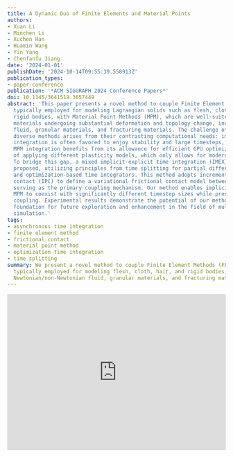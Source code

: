 ```yaml
---
title: A Dynamic Duo of Finite Elements and Material Points
authors:
- Xuan Li
- Minchen Li
- Xuchen Han
- Huamin Wang
- Yin Yang
- Chenfanfu Jiang
date: '2024-01-01'
publishDate: '2024-10-14T09:55:39.558913Z'
publication_types:
- paper-conference
publication: '*ACM SIGGRAPH 2024 Conference Papers*'
doi: 10.1145/3641519.3657449
abstract: 'This paper presents a novel method to couple Finite Element Methods (FEM),
  typically employed for modeling Lagrangian solids such as flesh, cloth, hair, and
  rigid bodies, with Material Point Methods (MPM), which are well-suited for simulating
  materials undergoing substantial deformation and topology change, including Newtonian/non-Newtonian
  fluid, granular materials, and fracturing materials. The challenge of coupling these
  diverse methods arises from their contrasting computational needs: implicit FEM
  integration is often favored to enjoy stability and large timesteps, while explicit
  MPM integration benefits from its allowance for efficient GPU optimization and flexibility
  of applying different plasticity models, which only allows for moderate timesteps.
  To bridge this gap, a mixed implicit-explicit time integration (IMEX) approach is
  proposed, utilizing principles from time splitting for partial differential equations
  and optimization-based time integrators. This method adopts incremental potential
  contact (IPC) to define a variational frictional contact model between the two materials,
  serving as the primary coupling mechanism. Our method enables implicit FEM and explicit
  MPM to coexist with significantly different timestep sizes while preserving two-way
  coupling. Experimental results demonstrate the potential of our method as a strong
  foundation for future exploration and enhancement in the field of multi-material
  simulation.'
tags:
- asynchronous time integration
- finite element method
- frictional contact
- material point method
- optimization time integration
- time splitting
summary: We present a novel method to couple Finite Element Methods (FEM),
  typically employed for modeling flesh, cloth, hair, and rigid bodies, with Material Point Methods (MPM), which are well-suited for simulating
  Newtonian/non-Newtonian fluid, granular materials, and fracturing materials.
---
```

<p align="center">
<iframe width="100%" height="360" src="https://www.youtube.com/embed/qSDfoOZwFpo?si=dTLF9skuZqFo5163" title="YouTube video player" frameborder="0" allow="accelerometer; autoplay; clipboard-write; encrypted-media; gyroscope; picture-in-picture; web-share" referrerpolicy="strict-origin-when-cross-origin" allowfullscreen></iframe>
</p>
